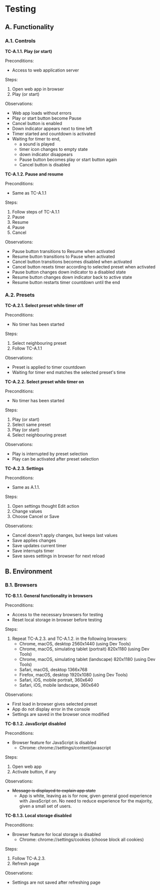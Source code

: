# Testing

## A. Functionality

### A.1. Controls

**TC-A.1.1. Play (or start)**

Preconditions:

- Access to web application server

Steps:

1. Open web app in browser
1. Play (or start)

Observations:

- Web app loads without errors
- Play or start button become Pause
- Cancel button is enabled
- Down indicator appears next to time left
- Timer started and countdown is activated
- Waiting for timer to end,
  - a sound is played
  - timer icon changes to empty state
  - down indicator disappears
  - Pause button becomes play or start button again
  - Cancel button is disabled

**TC-A.1.2. Pause and resume**

Preconditions:

- Same as TC-A.1.1

Steps:

1. Follow steps of TC-A.1.1
1. Pause
1. Resume
1. Pause
1. Cancel

Observations:

- Pause button transitions to Resume when activated
- Resume button transitions to Pause when activated
- Cancel button transitions becomes disabled when activated
- Cancel button resets timer according to selected preset when activated
- Pause button changes down indicator to a disabled state
- Resume button changes down indicator back to active state
- Resume button restarts timer countdown until the end

### A.2. Presets

**TC-A.2.1. Select preset while timer off**

Preconditions:

- No timer has been started

Steps:

1. Select neighbouring preset
1. Follow TC-A.1.1

Observations:

- Preset is applied to timer countdown
- Waiting for timer end matches the selected preset's time

**TC-A.2.2. Select preset while timer on**

Preconditions:

- No timer has been started

Steps:

1. Play (or start)
1. Select same preset
1. Play (or start)
1. Select neighbouring preset

Observations:

- Play is interrupted by preset selection
- Play can be activated after preset selection

**TC-A.2.3. Settings**

Preconditions:

- Same as A.1.1.

Steps:

1. Open settings thought Edit action
1. Change values
1. Choose Cancel or Save

Observations:

- Cancel doesn't apply changes, but keeps last values
- Save applies changes
- Save updates current timer
- Save interrupts timer
- Save saves settings in browser for next reload

## B. Environment

### B.1. Browsers

**TC-B.1.1. General functionality in browsers**

Preconditions:

- Access to the necessary browsers for testing
- Reset local storage in browser before testing

Steps:

1. Repeat TC-A.2.3. and TC-A.1.2. in the following browsers:
   - Chrome, macOS, desktop 2560x1440 (using Dev Tools)
   - Chrome, macOS, simulating tablet (portrait) 820x1180 (using Dev Tools)
   - Chrome, macOS, simulating tablet (landscape) 820x1180 (using Dev Tools)
   - Safari, macOS, desktop 1366x768
   - Firefox, macOS, desktop 1920x1080 (using Dev Tools)
   - Safari, iOS, mobile portrait, 360x640
   - Safari, iOS, mobile landscape, 360x640

Observations:

- First load in browser gives selected preset
- App do not display error in the console
- Settings are saved in the browser once modified

**TC-B.1.2. JavaScript disabled**

Preconditions:

- Browser feature for JavaScript is disabled
  - Chrome: chrome://settings/content/javascript

Steps:

1. Open web app
1. Activate button, if any

Observations:

- ~~Message is displayed to explain app state~~
  - App is white, leaving as is for now, given general good experience with JavaScript on.
    No need to reduce experience for the majority, given a small set of users.

**TC-B.1.3. Local storage disabled**

Preconditions:

- Browser feature for local storage is disabled
  - Chrome: chrome://settings/cookies (choose block all cookies)

Steps:

1. Follow TC-A.2.3.
1. Refresh page

Observations:

- Settings are not saved after refreshing page
